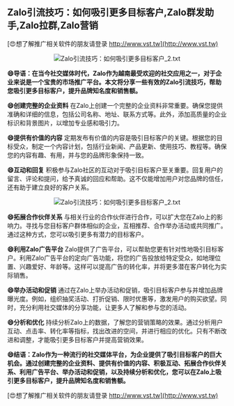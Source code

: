 ## **Zalo引流技巧：如何吸引更多目标客户,Zalo群发助手,Zalo拉群,Zalo营销**

[😍想了解推广相关软件的朋友请登录 http://www.vst.tw](http://www.vst.tw)

 <center><img src="https://vst.tw/MP4/tuiguang/png/6.png" alt="Zalo引流技巧：如何吸引更多目标客户_2.txt"></center>

**😄导语：在当今社交媒体时代，Zalo作为越南最受欢迎的社交应用之一，对于企业来说是一个宝贵的市场推广平台。本文将分享一些有效的Zalo引流技巧，帮助您吸引更多目标客户，提升品牌知名度和销售额。**

**😄创建完整的企业资料**
在Zalo上创建一个完整的企业资料非常重要。确保您提供准确和详细的信息，包括公司名称、地址、联系方式等。此外，添加高质量的企业标识和背景图片，以增加专业感和吸引力。

**😄提供有价值的内容**
定期发布有价值的内容是吸引目标客户的关键。根据您的目标受众，制定一个内容计划，包括行业新闻、产品更新、使用技巧、教程等。确保您的内容有趣、有用，并与您的品牌形象保持一致。

**😄互动和回复**
积极参与Zalo社区的互动对于吸引目标客户至关重要。回复用户的留言、评论和提问，给予真诚的回应和帮助。这不仅能增加用户对您品牌的信任，还有助于建立良好的客户关系。

 <center><img src="https://vst.tw/MP4/tuiguang/png/4.png" alt="Zalo引流技巧：如何吸引更多目标客户_2.txt"></center>

**😄拓展合作伙伴关系**
与相关行业的合作伙伴进行合作，可以扩大您在Zalo上的影响力。寻找与您目标客户群体相似的企业，互相推荐、合作举办活动或共同推广。通过这种方式，您可以吸引更多有潜力的目标客户。

**😄利用Zalo广告平台**
Zalo提供了广告平台，可以帮助您更有针对性地吸引目标客户。利用Zalo广告平台的定向广告功能，将您的广告投放给特定受众，如地理位置、兴趣爱好、年龄等。这样可以提高广告的转化率，并将更多潜在客户转化为实际销售。

**😄举办活动和促销**
通过在Zalo上举办活动和促销，吸引目标客户参与并增加品牌曝光度。例如，组织抽奖活动、打折促销、限时优惠等，激发用户的购买欲望。同时，充分利用社交媒体的分享功能，让更多人了解和参与您的活动。

**😄分析和优化**
持续分析Zalo上的数据，了解您的营销策略的效果。通过分析用户互动、点击率、转化率等指标，找出改进的空间，并进行相应的优化。只有不断改进和调整，才能吸引更多目标客户并提高营销效果。

**😄结语：Zalo作为一种流行的社交媒体平台，为企业提供了吸引目标客户的巨大机会。通过创建完整的企业资料、提供有价值的内容、积极互动、拓展合作伙伴关系、利用广告平台、举办活动和促销，以及持续分析和优化，您可以在Zalo上吸引更多目标客户，提升品牌知名度和销售额。**

[😍想了解推广相关软件的朋友请登录 http://www.vst.tw](http://www.vst.tw)



